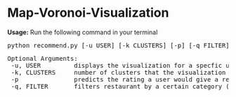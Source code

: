 # Map-Voronoi-Visualization

**Usage:** Run the following command in your terminal  
<pre>
python recommend.py [-u USER] [-k CLUSTERS] [-p] [-q FILTER]
</pre>
<pre>
Optional Arguments:
 -u, USER         displays the visualization for a specfic user (likes_everything, likes_expensive, etc)
 -k, CLUSTERS     number of clusters that the visualization generates
 -p               predicts the rating a user would give a restaurant
 -q, FILTER       filters restaurant by a certain category (Sandwiches, Cafe, Indian, Mexican)
 </pre>
